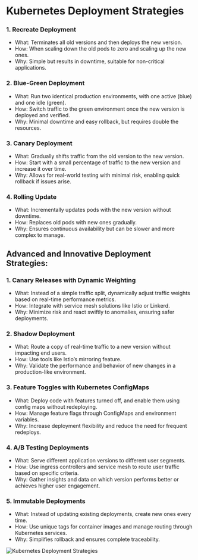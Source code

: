 # Kubernetes Deployment Strategies

### 1. Recreate Deployment
 - What: Terminates all old versions and then deploys the new version.
 - How: When scaling down the old pods to zero and scaling up the new ones.
 - Why: Simple but results in downtime, suitable for non-critical applications.

### 2. Blue-Green Deployment
 - What: Run two identical production environments, with one active (blue) and one idle (green).
 - How: Switch traffic to the green environment once the new version is deployed and verified.
 - Why: Minimal downtime and easy rollback, but requires double the resources.

### 3. Canary Deployment
 - What: Gradually shifts traffic from the old version to the new version.
 - How: Start with a small percentage of traffic to the new version and increase it over time.
 - Why: Allows for real-world testing with minimal risk, enabling quick rollback if issues arise.

### 4. Rolling Update
 - What: Incrementally updates pods with the new version without downtime.
 - How: Replaces old pods with new ones gradually.
 - Why: Ensures continuous availability but can be slower and more complex to manage.

## Advanced and Innovative Deployment Strategies:

### 1. Canary Releases with Dynamic Weighting
 - What: Instead of a simple traffic split, dynamically adjust traffic weights based on real-time performance metrics.
 - How: Integrate with service mesh solutions like Istio or Linkerd.
 - Why: Minimize risk and react swiftly to anomalies, ensuring safer deployments.

### 2. Shadow Deployment
 - What: Route a copy of real-time traffic to a new version without impacting end users.
 - How: Use tools like Istio’s mirroring feature.
 - Why: Validate the performance and behavior of new changes in a production-like environment.

### 3. Feature Toggles with Kubernetes ConfigMaps
 - What: Deploy code with features turned off, and enable them using config maps without redeploying.
 - How: Manage feature flags through ConfigMaps and environment variables.
 - Why: Increase deployment flexibility and reduce the need for frequent redeploys.

### 4. A/B Testing Deployments
 - What: Serve different application versions to different user segments.
 - How: Use ingress controllers and service mesh to route user traffic based on specific criteria.
 - Why: Gather insights and data on which version performs better or achieves higher user engagement.

### 5. Immutable Deployments
 - What: Instead of updating existing deployments, create new ones every time.
 - How: Use unique tags for container images and manage routing through Kubernetes services.
 - Why: Simplifies rollback and ensures complete traceability.

![Kubernetes Deployment Strategies]()
